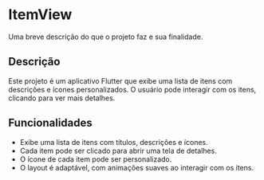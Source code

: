 # ItemView

Uma breve descrição do que o projeto faz e sua finalidade.

## Descrição

Este projeto é um aplicativo Flutter que exibe uma lista de itens com descrições e ícones personalizados. O usuário pode interagir com os itens, clicando para ver mais detalhes.

## Funcionalidades

- Exibe uma lista de itens com títulos, descrições e ícones.
- Cada item pode ser clicado para abrir uma tela de detalhes.
- O ícone de cada item pode ser personalizado.
- O layout é adaptável, com animações suaves ao interagir com os itens.

